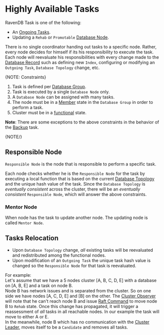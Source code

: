 # Highly Available Tasks

RavenDB Task is one of the following:

* An [Ongoing Tasks](../../ongoing-tasks/general-info). 
* Updating a `Rehab` or `Promotable` [Database Node](distributed-database#database-topology).

There is no single coordinator handing out tasks to a specific node. Rather, every node decides for himself if its his responsibility to execute the task.  
Each node will reevaluate his responsibilities with every change made to the [Database Record](../../../client-api/operations/server-wide/create-database) such as defining new `Index`, configuring or modifying an `Outgoing Task`, `Database Topology` change, etc.

{NOTE: Constraints}

1. Task is defined per [Database Group](../../../server/clustering/distribution/distributed-database).
2. Task is executed by a single `Database Node` only.
3. A `Database Node` can be assigned with many tasks.
4. The node must be in a [Member](../../../server/clustering/distribution/distributed-database#database-topology) state in the `Database Group` in order to perform a task.
5. Cluster must be in a [functional](../../../server/clustering/rachis/what-is-rachis#normal-operations) state.

**Note**: There are some exceptions to the above constraints in the behavior of the [Backup](../../../studio/database/tasks/ongoing-tasks/backup-task#backup-task---when-cluster-or-node-are-down) task.

{NOTE/} 

## Responsible Node

`Responsible Node` is the node that is responsible to perform a specific task.  

Each node checks whether he is the `Responsible Node` for the task by executing a local function that is based on the current [Database Topology](../../../server/clustering/distribution/distributed-database#database-topology) and the unique hash value of the task.
Since the `Database Topology` is _eventually consistent_ across the cluster, there will be an _eventually consistent_ `Responsible Node`, which will answer the above constraints.

### Mentor Node
When node has the task to update another node. The updating node is called `Mentor Node`.

## Tasks Relocation

* Upon `Database Topology` change, _all_ existing tasks will be reevaluated and redistributed among the functional nodes.   
* Upon modification of an `Outgoing Task` the unique task hash value is changed so the `Responsible Node` for that task is reevaluated.

For example:  
Let's assume that we have a 5 nodes cluster [A, B, C, D, E] with a database on [A, B, E] and a task on node B.  
Node B has network issues and is separated from the cluster. So on one side we have nodes [A, C, D, E] and [B] on the other.
The [Cluster Observer](../../../server/clustering/distribution/cluster-observer) will note that he can't reach node B and issue [Raft Command](../../../server/clustering/rachis/consensus-operations) to move node B to `Rehab` state. 
Once this change has propagated, it will trigger a reassessment of _all_ tasks in all reachable nodes. In our example the task will move to either A or E.   
In the meanwhile, node B which has no communication with the [Cluster Leader](../../../server/clustering/rachis/cluster-topology), moves itself to be a `Candidate` and removes all tasks. 






